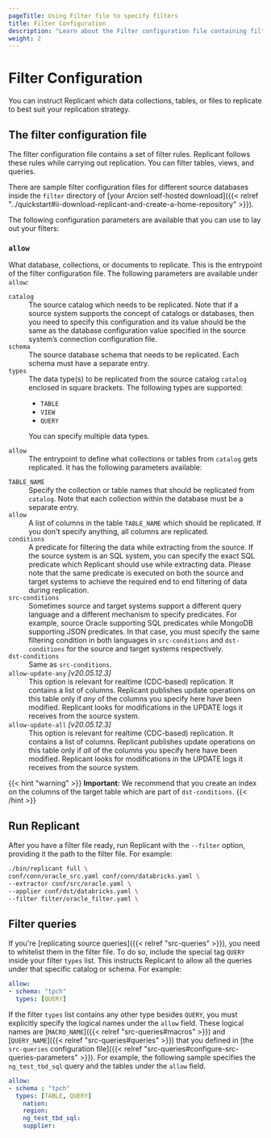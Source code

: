 ```yaml
---
pageTitle: Using Filter file to specify filters
title: Filter Configuration
description: "Learn about the Filter configuration file containing filter rules. These rules tell Replicant which databases, collections, or documents to replicate."
weight: 2
---
```


# Filter Configuration

You can instruct Replicant which data collections, tables, or files to replicate to best suit your replication strategy.

## The filter configuration file
The filter configuration file contains a set of filter rules. Replicant follows these rules while carrying out replication. You can filter tables, views, and queries. 

There are sample filter configuration files for different source databases inside the `filter` directory of [your Arcion self-hosted download]({{< relref "../quickstart#ii-download-replicant-and-create-a-home-repository" >}}).

The following configuration parameters are available that you can use to lay out your filters:

### `allow`
What database, collections, or documents to replicate. This is the entrypoint of the filter configuration file. The following parameters are available under `allow`: 

<dl class="dl-indent">

<dt><code>catalog</code></dt>
<dd>
The source catalog which needs to be replicated. Note that if a source system supports the concept of catalogs or databases, then you need to specify this configuration and its value should be the same as the database configuration value specified in the source system’s connection configuration file.
</dd>

<dt><code>schema</code></dt>
<dd>
The source database schema that needs to be replicated. Each schema must have a separate entry.
</dd>

<dt><code>types</code></dt>
<dd>
The data type(s) to be replicated from the source catalog <code>catalog</code> enclosed in square brackets. The following types are supported:

- `TABLE`
- `VIEW`
- `QUERY`

You can specify multiple data types.
</dd>

<dt><code>allow</code></dt>
<dd>
The entrypoint to define what collections or tables from <code>catalog</code> gets replicated. It has the following parameters available:
</dd>

<dl class="dl-indent" >
<dt><code>TABLE_NAME</code></dt>
<dd>
Specify the collection or table names that should be replicated from <code>catalog</code>. Note that each collection within the database must be a separate entry.
</dd>

<dt><code>allow</code></dt>
<dd>
A list of columns in the table <code>TABLE_NAME</code> which should be replicated. If you don't specify anything, all columns are replicated.
</dd>

<dt><code>conditions</code></dt>
<dd>
A predicate for filtering the data while extracting from the source. If the source system is an SQL system, you can specify the exact SQL predicate which Replicant should use while extracting data. Please note that the same predicate is executed on both the source and target systems to achieve the required end to end filtering of data during replication.
</dd>

<dt><code>src-conditions</code></dt>
<dd>
Sometimes source and target systems support a different query language and a different mechanism to specify predicates. For example, source Oracle supporting SQL predicates while MongoDB supporting JSON predicates. In that case, you must specify the same filtering condition in both languages in <code>src-conditions</code> and <code>dst-conditions</code> for the source and target systems respectively.
</dd>

<dt><code>dst-conditions</code></dt>
<dd>
Same as <code>src-conditions</code>.
</dd>

<dt><code>allow-update-any</code> <i>[v20.05.12.3]</i></dt>
<dd>
This option is relevant for realtime (CDC-based) replication. It contains a list of columns. Replicant publishes update operations on this table only if <em>any</em> of the columns you specify here have been modified. Replicant looks for modifications in the UPDATE logs it receives from the source system.
</dd>

<dt><code>allow-update-all</code> <i>[v20.05.12.3]</i></dt>
<dd>
This option is relevant for realtime (CDC-based) replication. It contains a list of columns. Replicant publishes update operations on this table only if <em>all</em> of the columns you specify here have been modified. Replicant looks for modifications in the UPDATE logs it receives from the source system.
</dd>

</dl>

</dl>

{{< hint "warning" >}}
**Important:** We recommend that you create an index on the columns of the target table which are part of `dst-conditions`.
{{< /hint >}}

## Run Replicant
After you have a filter file ready, run Replicant with the `--filter` option, providing it the path to the filter file. For example:

```sh
./bin/replicant full \
conf/conn/oracle_src.yaml conf/conn/databricks.yaml \
--extractor conf/src/oracle.yaml \
--applier conf/dst/databricks.yaml \
--filter filter/oracle_filter.yaml \
```

## Filter queries
If you're [replicating source queries]({{< relref "src-queries" >}}), you need to whitelist them in the filter file. To do so, include the special tag `QUERY` inside your filter `types` list. This instructs Replicant to allow all the queries under that specific catalog or schema. For example:

```YAML
allow:
- schema: "tpch"
  types: [QUERY]
```

If the filter `types` list contains any other type besides `QUERY`, you must explicitly specify the logical names under the `allow` field. These logical names are [`MACRO_NAME`]({{< relref "src-queries#macros" >}}) and [`QUERY_NAME`]({{< relref "src-queries#queries" >}}) that you defined in [the `src-queries` configuration file]({{< relref "src-queries#configure-src-queries-parameters" >}}). For example, the following sample specifies the `ng_test_tbd_sql` query and the tables under the `allow` field.

```YAML
allow:
- schema : "tpch"
  types: [TABLE, QUERY]
    nation:
    region:
    ng_test_tbd_sql:
    supplier:  
```

